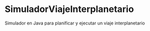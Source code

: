 # SimuladorViajeInterplanetario
Simulador en Java para planificar y ejecutar un viaje interplanetario
